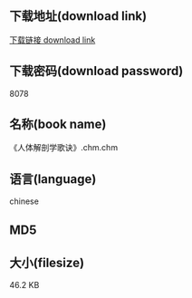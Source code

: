 ## 下载地址(download link)
[下载链接 download link](https://tutu365.netlify.app/?s=%E3%80%8A%E4%BA%BA%E4%BD%93%E8%A7%A3%E5%89%96%E5%AD%A6%E6%AD%8C%E8%AF%80%E3%80%8B.chm)

## 下载密码(download password)
8078

## 名称(book name)
《人体解剖学歌诀》.chm.chm

## 语言(language)
chinese

## MD5


## 大小(filesize)
46.2 KB
